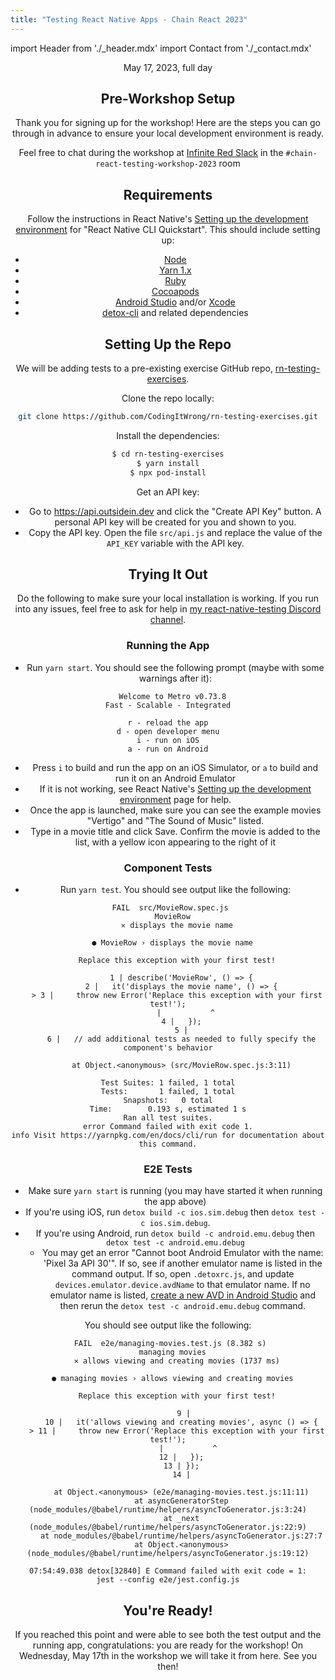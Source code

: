 ```yaml
---
title: "Testing React Native Apps - Chain React 2023"
---
```


import Header from './_header.mdx'
import Contact from './_contact.mdx'

<Header />

May 17, 2023, full day

## Pre-Workshop Setup

Thank you for signing up for the workshop! Here are the steps you can go through in advance to ensure your local development environment is ready.

Feel free to chat during the workshop at [Infinite Red Slack](https://community.infinite.red/) in the `#chain-react-testing-workshop-2023` room


## Requirements

Follow the instructions in React Native's [Setting up the development environment](https://reactnative.dev/docs/environment-setup) for "React Native CLI Quickstart". This should include setting up:

- [Node](https://nodejs.org)
- [Yarn 1.x](https://classic.yarnpkg.com/lang/en/)
- [Ruby](https://www.ruby-lang.org/)
- [Cocoapods](https://cocoapods.org/)
- [Android Studio](https://developer.android.com/studio) and/or [Xcode](https://developer.apple.com/xcode/)
- [detox-cli](https://wix.github.io/Detox/docs/introduction/getting-started/#detox-prerequisites) and related dependencies

## Setting Up the Repo

We will be adding tests to a pre-existing exercise GitHub repo, [rn-testing-exercises](https://github.com/CodingItWrong/rn-testing-exercises).

Clone the repo locally:

```bash
git clone https://github.com/CodingItWrong/rn-testing-exercises.git
```

Install the dependencies:

```bash
$ cd rn-testing-exercises
$ yarn install
$ npx pod-install
```

Get an API key:

- Go to <https://api.outsidein.dev> and click the "Create API Key" button. A personal API key will be created for you and shown to you.
- Copy the API key. Open the file `src/api.js` and replace the value of the `API_KEY` variable with the API key.

## Trying It Out

Do the following to make sure your local installation is working. If you run into any issues, feel free to ask for help in [my react-native-testing Discord channel](https://discord.gg/jVXCxZPF6f).

### Running the App

- Run `yarn start`. You should see the following prompt (maybe with some warnings after it):

```text
  Welcome to Metro v0.73.8
Fast - Scalable - Integrated

r - reload the app
d - open developer menu
i - run on iOS
a - run on Android
```

- Press `i` to build and run the app on an iOS Simulator, or `a` to build and run it on an Android Emulator
- If it is not working, see React Native's [Setting up the development environment](https://reactnative.dev/docs/environment-setup) page for help.
- Once the app is launched, make sure you can see the example movies "Vertigo" and "The Sound of Music" listed.
- Type in a movie title and click Save. Confirm the movie is added to the list, with a yellow icon appearing to the right of it

### Component Tests

- Run `yarn test`. You should see output like the following:

```text
 FAIL  src/MovieRow.spec.js
  MovieRow
    ✕ displays the movie name

  ● MovieRow › displays the movie name

    Replace this exception with your first test!

      1 | describe('MovieRow', () => {
      2 |   it('displays the movie name', () => {
    > 3 |     throw new Error('Replace this exception with your first test!');
        |           ^
      4 |   });
      5 |
      6 |   // add additional tests as needed to fully specify the component's behavior

      at Object.<anonymous> (src/MovieRow.spec.js:3:11)

Test Suites: 1 failed, 1 total
Tests:       1 failed, 1 total
Snapshots:   0 total
Time:        0.193 s, estimated 1 s
Ran all test suites.
error Command failed with exit code 1.
info Visit https://yarnpkg.com/en/docs/cli/run for documentation about this command.
```

### E2E Tests

- Make sure `yarn start` is running (you may have started it when running the app above)
- If you're using iOS, run `detox build -c ios.sim.debug` then `detox test -c ios.sim.debug`.
- If you're using Android, run `detox build -c android.emu.debug` then `detox test -c android.emu.debug`
  - You may get an error "Cannot boot Android Emulator with the name: 'Pixel 3a API 30'". If so, see if another emulator name is listed in the command output. If so, open `.detoxrc.js`, and update `devices.emulator.device.avdName` to that emulator name. If no emulator name is listed, [create a new AVD in Android Studio](https://developer.android.com/studio/run/managing-avds) and then rerun the `detox test -c android.emu.debug` command.

You should see output like the following:

```text
 FAIL  e2e/managing-movies.test.js (8.382 s)
  managing movies
    ✕ allows viewing and creating movies (1737 ms)

  ● managing movies › allows viewing and creating movies

    Replace this exception with your first test!

       9 |
      10 |   it('allows viewing and creating movies', async () => {
    > 11 |     throw new Error('Replace this exception with your first test!');
         |           ^
      12 |   });
      13 | });
      14 |

      at Object.<anonymous> (e2e/managing-movies.test.js:11:11)
      at asyncGeneratorStep (node_modules/@babel/runtime/helpers/asyncToGenerator.js:3:24)
      at _next (node_modules/@babel/runtime/helpers/asyncToGenerator.js:22:9)
      at node_modules/@babel/runtime/helpers/asyncToGenerator.js:27:7
      at Object.<anonymous> (node_modules/@babel/runtime/helpers/asyncToGenerator.js:19:12)

07:54:49.038 detox[32840] E Command failed with exit code = 1:
jest --config e2e/jest.config.js
```

## You're Ready!

If you reached this point and were able to see both the test output and the running app, congratulations: you are ready for the workshop! On Wednesday, May 17th in the workshop we will take it from here. See you then!

<Contact />
